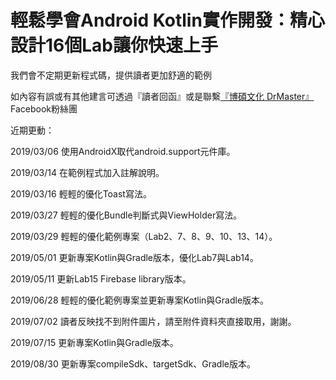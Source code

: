 # 輕鬆學會Android Kotlin實作開發：精心設計16個Lab讓你快速上手

我們會不定期更新程式碼，提供讀者更加舒適的範例

如內容有誤或有其他建言可透過『讀者回函』或是聯繫[『博碩文化 DrMaster』](https://www.facebook.com/DrMasterTW/)Facebook粉絲團

近期更動：

2019/03/06  使用AndroidX取代android.support元件庫。

2019/03/14  在範例程式加入註解說明。

2019/03/16  輕輕的優化Toast寫法。

2019/03/27  輕輕的優化Bundle判斷式與ViewHolder寫法。

2019/03/29  輕輕的優化範例專案（Lab2、7、8、9、10、13、14）。

2019/05/01  更新專案Kotlin與Gradle版本，優化Lab7與Lab14。

2019/05/11  更新Lab15 Firebase library版本。

2019/06/28  輕輕的優化範例專案並更新專案Kotlin與Gradle版本。

2019/07/02  讀者反映找不到附件圖片，請至附件資料夾直接取用，謝謝。

2019/07/15  更新專案Kotlin與Gradle版本。

2019/08/30  更新專案compileSdk、targetSdk、Gradle版本。
